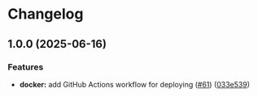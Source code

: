 # Changelog

## 1.0.0 (2025-06-16)


### Features

* **docker:** add GitHub Actions workflow for deploying ([#61](https://github.com/iExecBlockchainComputing/github-actions-workflows/issues/61)) ([033e539](https://github.com/iExecBlockchainComputing/github-actions-workflows/commit/033e539e77a0485f3b17f46a22e656d7e8df1081))
